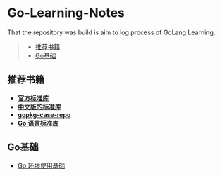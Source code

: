 # Go-Learning-Notes  


That the repository was build is aim to log process of GoLang Learning.


> - [推荐书籍](#推荐书籍)  
> - [Go基础](#Go基础)  



## 推荐书籍  

 - [**官方标准库**](https://golang.org/pkg/)  
 - [**中文版的标准库**](https://studygolang.com/static/pkgdoc/main.html)  
 - [**gopkg-case-repo**](https://github.com/astaxie/gopkg)  
 - [**Go 语言标准库**](https://books.studygolang.com/The-Golang-Standard-Library-by-Example/)  

## Go基础  

 - [Go 环境使用基础](https://github.com/jansu-dev/Go-Learning-Notes/blob/master/basic/go%E7%8E%AF%E5%A2%83%E4%BD%BF%E7%94%A8%E5%9F%BA%E7%A1%80.md)